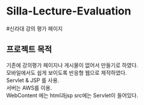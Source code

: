 # Silla-Lecture-Evaluation
#신라대 강의 평가 페이지

## 프로젝트 목적

기존에 강의평가 페이지나 게시물이 없어서 만들기로 하였다.  
모바일에서도 쉽게 보이도록 반응형 웹으로 제작하였다.  
Servlet & JSP 를 사용.  
서버는 AWS를 이용.  
WebContent 에는 html과jsp src에는 Servlet이 들어있다.   

